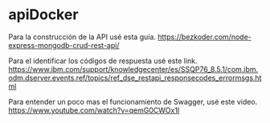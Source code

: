# apiDocker

Para la construcción de la API usé esta guía. https://bezkoder.com/node-express-mongodb-crud-rest-api/

Para el identificar los códigos de respuesta usé este link. https://www.ibm.com/support/knowledgecenter/es/SSQP76_8.5.1/com.ibm.odm.dserver.events.ref/topics/ref_dse_restapi_responsecodes_errormsgs.html

Para entender un poco mas el funcionamiento de Swagger, usé este video. https://www.youtube.com/watch?v=qemG0CWOx1I
